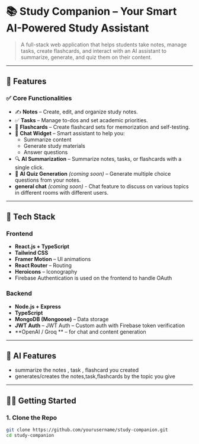 # 📚 Study Companion – Your Smart AI-Powered Study Assistant

> A full-stack web application that helps students take notes, manage tasks, create flashcards, and interact with an AI assistant to summarize, generate, and quiz them on their content.

---

## 🚀 Features

### ✅ Core Functionalities

- ✍️ **Notes** – Create, edit, and organize study notes.
- ✅ **Tasks** – Manage to-dos and set academic priorities.
- 🧠 **Flashcards** – Create flashcard sets for memorization and self-testing.
- 🤖 **Chat Widget** – Smart assistant to help you:
  - Summarize content
  - Generate study materials
  - Answer questions
- 🔍 **AI Summarization** – Summarize notes, tasks, or flashcards with a single click.
- 🧪 **AI Quiz Generation** *(coming soon)* – Generate multiple choice questions from your notes.
- **general chat** *(coming soon)* - Chat feature to discuss on various topics in different rooms with different users.

---

## 🧰 Tech Stack

### Frontend
- **React.js + TypeScript**
- **Tailwind CSS**
- **Framer Motion** – UI animations
- **React Router** – Routing
- **Heroicons** – Iconography
- Firebase Authentication is used on the frontend to handle OAuth

### Backend
- **Node.js + Express**
- **TypeScript**
- **MongoDB (Mongoose)** – Data storage
- **JWT Auth** – JWT Auth – Custom auth with Firebase token verification
- **OpenAI / Groq ** – for chat and content generation

---

## 🧠 AI Features

- summarize the notes , task , flashcard you created
- generates/creates the notes,task,flashcards by the topic you give



---

## 🧑‍💻 Getting Started

### 1. Clone the Repo

```bash
git clone https://github.com/yourusername/study-companion.git
cd study-companion
